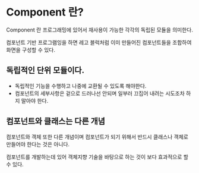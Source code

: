 # Component 란?
Component 란 프로그래밍에 있어서 재사용이 가능한 각각의 독립된 모듈을 의미한다.

컴포넌트 기반 프로그램잉을 하면 레고 블럭처럼 이미 만들어진 컴포넌트들을 조합하여 화면을 구성할 수 있다.

## 독립적인 단위 모듈이다.
- 독립적인 기능을 수행하고 나중에 교환될 수 있도록 해야한다.
- 컴포넌트의 세부사항은 겉으로 드러나선 안되며 일부러 끄집어 내려는 시도조차 하지 말아야 한다.

## 컴포넌트와 클래스는 다른 개념
컴포넌트와 객체 또한 다른 개념이며 컴포넌트가 되기 위해서 반드시 클래스나 객체로 만들어야 한다는 것은 아니다.

컴포넌트를 개발하는데 있어 객체지향 기술을 바탕으로 하는 것이 보다 효과적으로 할 수 있다.
